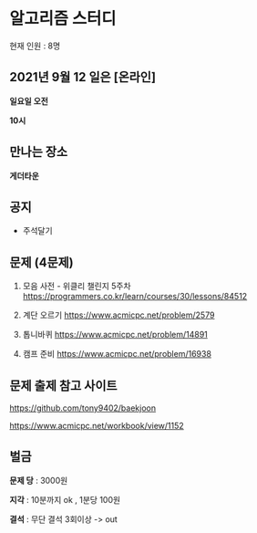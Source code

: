 # 알고리즘 스터디

현재 인원 : 8명

 

## 2021년 9월 12 일은 [온라인]

__일요일 오전__

__10시__


## 만나는 장소

__게더타운__

## 공지

- 주석달기


## 문제 (4문제)

1. 모음 사전 - 위클리 챌린지 5주차
https://programmers.co.kr/learn/courses/30/lessons/84512

2. 계단 오르기
https://www.acmicpc.net/problem/2579

3. 톱니바퀴
https://www.acmicpc.net/problem/14891

4. 캠프 준비
https://www.acmicpc.net/problem/16938


## 문제 출제 참고 사이트 
https://github.com/tony9402/baekjoon

https://www.acmicpc.net/workbook/view/1152

## 벌금

__문제 당__ : 3000원

__지각__ :  10분까지 ok , 1분당 100원

__결석__ : 무단 결석 3회이상  -> out

